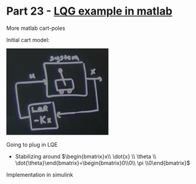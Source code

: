# Part 23 - [LQG example in matlab](https://www.youtube.com/watch?v=reRT8LbPhBs&list=PLMrJAkhIeNNR20Mz-VpzgfQs5zrYi085m&index=23)

More matlab cart-poles

Initial cart model:

![](images/2021-08-25-15-04-42.png)

Going to plug in LQE
- Stabilizing around $\begin{bmatrix}x\\ \dot{x} \\ \theta \\ \dot{\theta}\end{bmatrix}=\begin{bmatrix}0\\0\\ \pi \\0\end{bmatrix}$

Implementation in simulink
